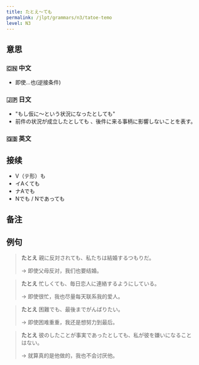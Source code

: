 ```yaml
---
title: たとえ〜ても
permalink: /jlpt/grammars/n3/tatoe-temo
level: N3
---
```


## 意思

### 🇨🇳 中文

- 即使...也(逆接条件)

### 🇯🇵 日文

- "もし仮に〜という状況になったとしても"
- 前件の状況が成立したとしても 、後件に来る事柄に影響しないことを表す。

### 🇬🇧 英文


## 接续

- V（テ形）も
- イAくても
- ナAでも
- Nでも / Nであっても

## 备注


## 例句

> **たとえ** 親に反対されても、私たちは結婚するつもりだ。
>
> → 即使父母反对，我们也要结婚。

> **たとえ** 忙しくても、毎日恋人に連絡するようにしている。
>
> → 即使很忙，我也尽量每天联系我的爱人。

> **たとえ** 困難でも、最後までがんばりたい。
>
> → 即使困难重重，我还是想努力到最后。

> **たとえ** 彼のしたことが事実であったとしても、私が彼を嫌いになることはない。
>
> → 就算真的是他做的，我也不会讨厌他。


